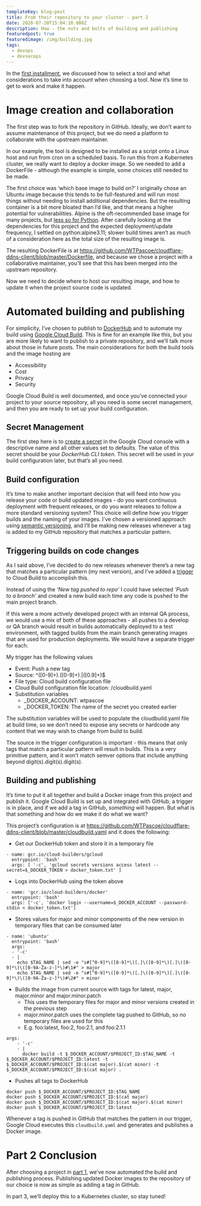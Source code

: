 ```yaml
---
templateKey: blog-post
title: From their repository to your cluster - part 2
date: 2020-07-20T15:04:10.000Z
description: How - the nuts and bolts of building and publishing
featuredpost: true
featuredimage: /img/building.jpg
tags:
  - devops
  - devsecops
---
```


In the [first installment](/blog/2020-07-22-from-their-repository-to-your-cluster/), we discussed how to select a tool and what considerations to take into account when choosing a tool. Now it’s time to get to work and make it happen.

# Image creation and collaboration

The first step was to fork the repository in GitHub. Ideally, we don’t want to assume maintenance of this project, but we do need a platform to collaborate with the upstream maintainer.

In our example, the tool is designed to be installed as a script onto a Linux host and run from cron on a scheduled basis. To run this from a Kubernetes cluster, we really want to deploy a docker image. So we needed to add a DockerFile - although the example is simple, some choices still needed to be made.

The first choice was ‘which base image to build on?’ I originally chose an Ubuntu image because this tends to be full-featured and will run most things without needing to install additional dependencies. But the resulting container is a bit more bloated than I’d like, and that means a higher potential for vulnerabilities. Alpine is the oft-recommended base image for many projects, but [less so for Python][1]. After carefully looking at the dependencies for this project and the expected deployment/update frequency, I settled on python:alpine3.11; slower build times aren’t as much of a consideration here as the total size of the resulting image is.

The resulting DockerFile is at https://github.com/WTPascoe/cloudflare-ddns-client/blob/master/Dockerfile, and because we chose a project with a collaborative maintainer, you’ll see that this has been merged into the upstream repository.

Now we need to decide where to host our resulting image, and how to update it when the project source code is updated.

# Automated building and publishing

For simplicity, I’ve chosen to publish to [DockerHub](https://hub.docker.com/repository/docker/wtpascoe/cloudflare-ddns-client) and to automate my build using [Google Cloud Build](https://cloud.google.com/cloud-build). This is fine for an example like this, but you are more likely to want to publish to a private repository, and we’ll talk more about those in future posts. The main considerations for both the build tools and the image hosting are

- Accessibility
- Cost
- Privacy
- Security

Google Cloud Build is well documented, and once you’ve connected your project to your source repository, all you need is some secret management, and then you are ready to set up your build configuration.

## Secret Management

The first step here is to [create a secret](https://cloud.google.com/blog/products/identity-security/introducing-google-clouds-secret-manager) in the Google Cloud console with a descriptive name and all other values set to defaults. The value of this secret should be your _DockerHub CLI token_. This secret will be used in your build configuration later, but that’s all you need.

## Build configuration

It’s time to make another important decision that will feed into how you release your code or build updated images - do you want continuous deployment with frequent releases, or do you want releases to follow a more standard versioning system? This choice will define how you trigger builds and the naming of your images.
I’ve chosen a versioned approach using [semantic versioning](https://semver.org/), and I’ll be making new releases whenever a tag is added to my GitHub repository that matches a particular pattern.

## Triggering builds on code changes

As I said above, I’ve decided to do new releases whenever there’s a new tag that matches a particular pattern (my next version), and I’ve added a [trigger](https://cloud.google.com/cloud-build/docs/automating-builds/create-manage-triggers) to Cloud Build to accomplish this.

Instead of using the _‘New tag pushed to repo’_ I could have selected _‘Push to a branch’_ and created a new build each time any code is pushed to the main project branch.

If this were a more actively developed project with an internal QA process, we would use a mix of both of these approaches - all pushes to a develop or QA branch would result in builds automatically deployed to a test environment, with tagged builds from the main branch generating images that are used for production deployments. We would have a separate trigger for each.

My trigger has the following values

- Event: Push a new tag
- Source: ^([0-9]+)\.([0-9]+)\.|([0.9]+)\$
- File type: Cloud build configuration file
- Cloud Build configuration file location: /cloudbuild.yaml
- Substitution variables
  - \_DOCKER_ACCOUNT: wtpascoe
  - \_DOCKER_TOKEN: The name of the secret you created earlier

The substitution variables will be used to populate the cloudbuild.yaml file at build time, so we don’t need to expose any secrets or hardcode any content that we may wish to change from build to build.

The source in the trigger configuration is important - this means that only tags that match a particular pattern will result in builds. This is a very primitive pattern, and it won’t match semver options that include anything beyond digit(s).digit(s).digit(s).

## Building and publishing

It’s time to put it all together and build a Docker image from this project and publish it. Google Cloud Build is set up and integrated with GitHub, a trigger is in place, and if we add a tag in GitHub, _something_ will happen. But what is that something and how do we make it do what we want?

This project’s configuration is at https://github.com/WTPascoe/cloudflare-ddns-client/blob/master/cloudbuild.yaml and it does the following:

- Get our DockerHub token and store it in a temporary file

```
- name: gcr.io/cloud-builders/gcloud
  entrypoint: 'bash'
  args: [ '-c', 'gcloud secrets versions access latest --secret=$_DOCKER_TOKEN > docker_token.txt' ]
```

- Logs into DockerHub using the token above

```
- name: 'gcr.io/cloud-builders/docker'
  entrypoint: 'bash'
  args: ['-c', 'docker login --username=$_DOCKER_ACCOUNT --password-stdin < docker_token.txt']

```

- Stores values for major and minor components of the new version in temporary files that can be consumed later

```
- name: 'ubuntu'
  entrypoint: 'bash'
  args:
  - '-c'
  - |
    echo $TAG_NAME | sed -e "s#[^0-9]*\([0-9]*\)[.]\([0-9]*\)[.]\([0-9]*\)\([0-9A-Za-z-]*\)#\1#" > major
    echo $TAG_NAME | sed -e "s#[^0-9]*\([0-9]*\)[.]\([0-9]*\)[.]\([0-9]*\)\([0-9A-Za-z-]*\)#\2#" > minor
```

- Builds the image from current source with tags for latest, major, major.minor and major.minor.patch
  - This uses the temporary files for major and minor versions created in the previous step
  - major.minor.patch uses the complete tag pushed to GitHub, so no temporary files are used for this
  - E.g. foo:latest, foo:2, foo:2.1, and foo:2.1.1

```
args:
    - '-c'
    - |
      docker build -t $_DOCKER_ACCOUNT/$PROJECT_ID:$TAG_NAME -t $_DOCKER_ACCOUNT/$PROJECT_ID:latest -t $_DOCKER_ACCOUNT/$PROJECT_ID:$(cat major).$(cat minor) -t $_DOCKER_ACCOUNT/$PROJECT_ID:$(cat major) .
```

- Pushes all tags to DockerHub

```
docker push $_DOCKER_ACCOUNT/$PROJECT_ID:$TAG_NAME
docker push $_DOCKER_ACCOUNT/$PROJECT_ID:$(cat major)
docker push $_DOCKER_ACCOUNT/$PROJECT_ID:$(cat major).$(cat minor)
docker push $_DOCKER_ACCOUNT/$PROJECT_ID:latest
```

Whenever a tag is pushed in GitHub that matches the pattern in our trigger, Google Cloud executes this `cloudbuild.yaml` and generates and publishes a Docker image.

# Part 2 Conclusion

After choosing a project in [part 1](/blog/2020-07-22-from-their-repository-to-your-cluster/), we’ve now automated the build and publishing process. Publishing updated Docker images to the repository of our choice is now as simple as adding a tag in GitHub.

In part 3, we’ll deploy this to a Kubernetes cluster, so stay tuned!

[1]: <https://pythonspeed.com/articles/alpine-docker-python/ > 'Alpine Docker Python'

